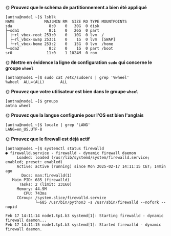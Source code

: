 🌞 **Prouvez que le schéma de partitionnement a bien été appliqué**

```
[antna@node1 ~]$ lsblk
NAME             MAJ:MIN RM  SIZE RO TYPE MOUNTPOINTS
sda                8:0    0   30G  0 disk
├─sda1             8:1    0   26G  0 part
│ ├─rl_vbox-root 253:0    0   10G  0 lvm  /
│ ├─rl_vbox-swap 253:1    0    1G  0 lvm  [SWAP]
│ └─rl_vbox-home 253:2    0   15G  0 lvm  /home
└─sda2             8:2    0    1G  0 part /boot
sr0               11:0    1 1024M  0 rom
```

🌞 **Mettre en évidence la ligne de configuration `sudo` qui concerne le groupe `wheel`**

```
[antna@node1 ~]$ sudo cat /etc/sudoers | grep '%wheel'
%wheel  ALL=(ALL)       ALL
```

🌞 **Prouvez que votre utilisateur est bien dans le groupe `wheel`**

```
[antna@node1 ~]$ groups
antna wheel
```

🌞 **Prouvez que la langue configurée pour l'OS est bien l'anglais**

```
[antna@node1 ~]$ locale | grep 'LANG'
LANG=en_US.UTF-8
```

🌞 **Prouvez que le firewall est déjà actif**

```
[antna@node1 ~]$ systemctl status firewalld
● firewalld.service - firewalld - dynamic firewall daemon
     Loaded: loaded (/usr/lib/systemd/system/firewalld.service; enabled; preset: enabled)
     Active: active (running) since Mon 2025-02-17 14:11:15 CET; 14min ago
       Docs: man:firewalld(1)
   Main PID: 685 (firewalld)
      Tasks: 2 (limit: 23160)
     Memory: 44.9M
        CPU: 743ms
     CGroup: /system.slice/firewalld.service
             └─685 /usr/bin/python3 -s /usr/sbin/firewalld --nofork --nopid

Feb 17 14:11:14 node1.tp1.b3 systemd[1]: Starting firewalld - dynamic firewall daemon...
Feb 17 14:11:15 node1.tp1.b3 systemd[1]: Started firewalld - dynamic firewall daemon.
```
